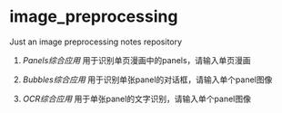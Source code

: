 # image_preprocessing
Just an image preprocessing notes repository

1. *Panels综合应用* 用于识别单页漫画中的panels，请输入单页漫画

2. *Bubbles综合应用* 用于识别单张panel的对话框，请输入单个panel图像

3. *OCR综合应用* 用于单张panel的文字识别，请输入单个panel图像